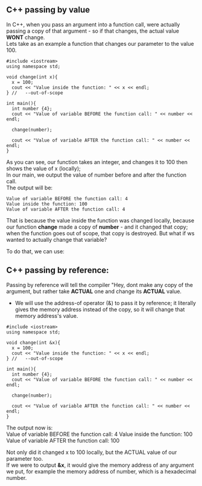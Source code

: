 C++ passing by value	
-------	
In C++, when you pass an argument into a function call, were actually passing a copy of that argument - so if that changes, the actual value **WONT** change.	
Lets take as an example a function that changes our parameter to the value 100.	

	#include <iostream>
	using namespace std;

	void change(int x){	
	  x = 100;
	  cout << "Value inside the function: " << x << endl;
	} //   --out-of-scope	
	
	int main(){
	  int number {4};
	  cout << "Value of variable BEFORE the function call: " << number << endl;	

	  change(number);

	  cout << "Value of variable AFTER the function call: " << number << endl;	
	}	

As you can see, our function takes an integer, and changes it to 100 then shows the value of x (locally);	
In our main, we output the value of number before and after the function call. 	
The output will be:	

	Value of variable BEFORE the function call: 4
	Value inside the function: 100
	Value of variable AFTER the function call: 4	

That is because the value inside the function was changed locally, because our function **change** made a copy of **number** - and it changed that copy; when the function goes out of scope, that copy is destroyed. But what if ws wanted to actually change that variable?	

To do that, we can use:	    

C++ passing by reference:	
------	

Passing by reference will tell the compiler "Hey, dont make any copy of the argument, but rather take **ACTUAL** one and change its **ACTUAL** value.	  
* We will use the address-of operator (&) to pass it by reference; it literally gives the memory address instead of the copy, so it will change that memory address's value.	  

```
#include <iostream>
using namespace std;

void change(int &x){	
  x = 100;
  cout << "Value inside the function: " << x << endl;
} //   --out-of-scope	
	
int main(){
  int number {4};
  cout << "Value of variable BEFORE the function call: " << number << endl;	

  change(number);

  cout << "Value of variable AFTER the function call: " << number << endl;	
}	
```
	
The output now is:	
	Value of variable BEFORE the function call: 4
	Value inside the function: 100
	Value of variable AFTER the function call: 100	

Not only did it changed x to 100 locally, but the ACTUAL value of our parameter too.	
If we were to output **&x**, it would give the memory address of any argument we put, for example the memory address of number, which is a hexadecimal number.	
